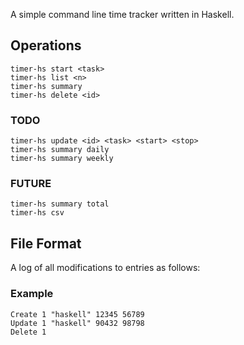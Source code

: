 A simple command line time tracker written in Haskell.

## Operations

```
timer-hs start <task>
timer-hs list <n>
timer-hs summary
timer-hs delete <id>
```

### TODO
```
timer-hs update <id> <task> <start> <stop>
timer-hs summary daily
timer-hs summary weekly
```

### FUTURE
```
timer-hs summary total
timer-hs csv
```

## File Format

A log of all modifications to entries as follows:
<op> <id> <task> <start> <end>

### Example

```
Create 1 "haskell" 12345 56789
Update 1 "haskell" 90432 98798
Delete 1
```



